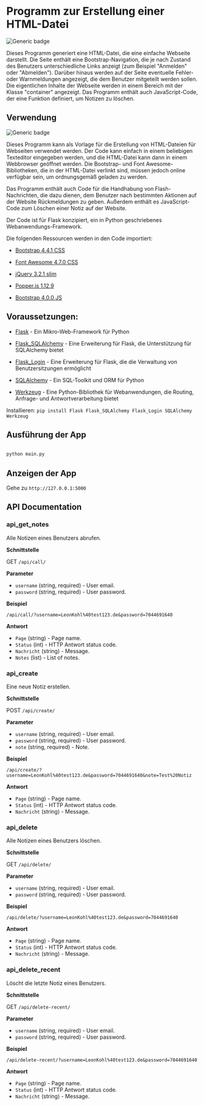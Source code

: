 
# Programm zur Erstellung einer HTML-Datei

![Generic badge](https://img.shields.io/static/v1?label=Attention&message=This%20needs%20work&color=orange)
  

Dieses Programm generiert eine HTML-Datei, die eine einfache Webseite darstellt. Die Seite enthält eine Bootstrap-Navigation, die je nach Zustand des Benutzers unterschiedliche Links anzeigt (zum Beispiel "Anmelden" oder "Abmelden"). Darüber hinaus werden auf der Seite eventuelle Fehler- oder Warnmeldungen angezeigt, die dem Benutzer mitgeteilt werden sollen. Die eigentlichen Inhalte der Webseite werden in einem Bereich mit der Klasse "container" angezeigt. Das Programm enthält auch JavaScript-Code, der eine Funktion definiert, um Notizen zu löschen.

  

## Verwendung

![Generic badge](https://img.shields.io/static/v1?label=Attention&message=This%20needs%20work&color=orange)

Dieses Programm kann als Vorlage für die Erstellung von HTML-Dateien für Webseiten verwendet werden. Der Code kann einfach in einem beliebigen Texteditor eingegeben werden, und die HTML-Datei kann dann in einem Webbrowser geöffnet werden. Die Bootstrap- und Font Awesome-Bibliotheken, die in der HTML-Datei verlinkt sind, müssen jedoch online verfügbar sein, um ordnungsgemäß geladen zu werden.

  

Das Programm enthält auch Code für die Handhabung von Flash-Nachrichten, die dazu dienen, dem Benutzer nach bestimmten Aktionen auf der Website Rückmeldungen zu geben. Außerdem enthält es JavaScript-Code zum Löschen einer Notiz auf der Website.

  

Der Code ist für Flask konzipiert, ein in Python geschriebenes Webanwendungs-Framework.

  

Die folgenden Ressourcen werden in den Code importiert:

- [Bootstrap 4.4.1 CSS](https://stackpath.bootstrapcdn.com/bootstrap/4.4.1/css/bootstrap.min.css)

- [Font Awesome 4.7.0 CSS](https://stackpath.bootstrapcdn.com/font-awesome/4.7.0/css/font-awesome.min.css)

- [jQuery 3.2.1 slim](https://code.jquery.com/jquery-3.2.1.slim.min.js)

- [Popper.js 1.12.9](https://cdnjs.cloudflare.com/ajax/libs/popper.js/1.12.9/umd/popper.min.js)

- [Bootstrap 4.0.0 JS](https://maxcdn.bootstrapcdn.com/bootstrap/4.0.0/js/bootstrap.min.js)

  

## Voraussetzungen:

- [Flask](https://flask.palletsprojects.com/en/2.2.x/) - Ein Mikro-Web-Framework für Python

- [Flask_SQLAlchemy](https://flask-sqlalchemy.palletsprojects.com/en/3.0.x/) - Eine Erweiterung für Flask, die Unterstützung für SQLAlchemy bietet

- [Flask_Login](https://flask-login.readthedocs.io/en/latest/) - Eine Erweiterung für Flask, die die Verwaltung von Benutzersitzungen ermöglicht

- [SQLAlchemy](https://www.sqlalchemy.org/) - Ein SQL-Toolkit und ORM für Python

- [Werkzeug](https://werkzeug.palletsprojects.com/en/2.3.x/) - Eine Python-Bibliothek für Webanwendungen, die Routing, Anfrage- und Antwortverarbeitung bietet


Installieren:
`pip install Flask Flask_SQLAlchemy Flask_Login SQLAlchemy Werkzeug`

## Ausführung der App

```bash

python main.py

```

  

## Anzeigen der App

  

Gehe zu `http://127.0.0.1:5000`

## API Documentation

### api_get_notes

Alle Notizen eines Benutzers abrufen.

__Schnittstelle__

GET `/api/call/`

__Parameter__

* `username` (string, required) - User email.
* `password` (string, required) - User password.

__Beispiel__

`/api/call/?username=LeonKohl%40test123.de&password=7044691640`


__Antwort__

* `Page` (string) - Page name.
* `Status` (int) - HTTP Antwort status code.
* `Nachricht` (string) - Message.
* `Notes` (list) - List of notes.

### api_create

Eine neue Notiz erstellen.

__Schnittstelle__

POST `/api/create/`

__Parameter__

* `username` (string, required) - User email.
* `password` (string, required) - User password.
* `note` (string, required) - Note.

__Beispiel__

`/api/create/?username=LeonKohl%40test123.de&password=7044691640&note=Test%20Notiz`


__Antwort__

* `Page` (string) - Page name.
* `Status` (int) - HTTP Antwort status code.
* `Nachricht` (string) - Message.

### api_delete

Alle Notizen eines Benutzers löschen.

__Schnittstelle__

GET `/api/delete/`

__Parameter__

* `username` (string, required) - User email.
* `password` (string, required) - User password.

__Beispiel__

`/api/delete/?username=LeonKohl%40test123.de&password=7044691640`


__Antwort__

* `Page` (string) - Page name.
* `Status` (int) - HTTP Antwort status code.
* `Nachricht` (string) - Message.

### api_delete_recent

Löscht die letzte Notiz eines Benutzers.

__Schnittstelle__

GET `/api/delete-recent/`

__Parameter__

* `username` (string, required) - User email.
* `password` (string, required) - User password.

__Beispiel__

`/api/delete-recent/?username=LeonKohl%40test123.de&password=7044691640`


__Antwort__

* `Page` (string) - Page name.
* `Status` (int) - HTTP Antwort status code.
* `Nachricht` (string) - Message.
